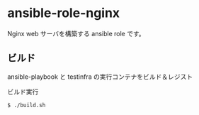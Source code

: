 # ansible-role-nginx

Nginx web サーバを構築する ansible role です。

## ビルド

ansible-playbook と testinfra の実行コンテナをビルド＆レジスト

ビルド実行

``` $ ./build.sh ```
